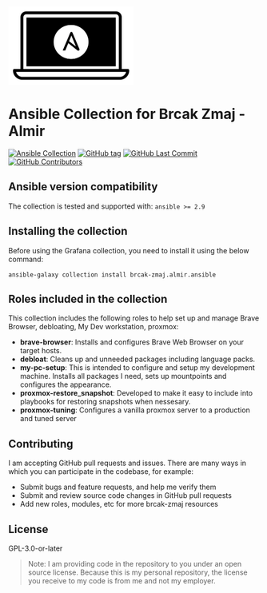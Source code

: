 <img src="https://raw.githubusercontent.com/geerlingguy/mac-dev-playbook/master/files/Mac-Dev-Playbook-Logo.png" width="250" height="156" alt="Playbook Logo" />

# Ansible Collection for Brcak Zmaj - Almir 

[![Ansible Collection](https://img.shields.io/badge/brcak.zmaj-brightgreen)](https://galaxy.ansible.com/ui/repo/published/brcak-zmaj/almir.ansible)
[![GitHub tag](https://img.shields.io/github/tag/brcak-zmaj/brcak-zmaj-ansible-collection.svg)](https://github.com/brcak-zmaj/almir.ansible/tags)
[![GitHub Last Commit](https://img.shields.io/github/last-commit/brcak-zmaj/almir.ansible)](https://github.com/brcak-zmaj/almir.ansible/tags)
[![GitHub Contributors](https://img.shields.io/github/contributors/brcak-zmaj/almir.ansible)](https://github.com/brcak-zmaj/almir.ansible/tags)


## Ansible version compatibility

The collection is tested and supported with: `ansible >= 2.9`

## Installing the collection

Before using the Grafana collection, you need to install it using the below command:

```shell
ansible-galaxy collection install brcak-zmaj.almir.ansible
```

## Roles included in the collection

This collection includes the following roles to help set up and manage Brave Browser, debloating, My Dev workstation, proxmox:

- **brave-browser**: Installs and configures Brave Web Browser on your target hosts.
- **debloat**: Cleans up and unneeded packages including language packs.
- **my-pc-setup**: This is intended to configure and setup my development machine. Installs all packages I need, sets up mountpoints and configures the appearance.
- **proxmox-restore_snapshot**: Developed to make it easy to include into playbooks for restoring snapshots when nessesary.
- **proxmox-tuning**: Configures a vanilla proxmox server to a production and tuned server

## Contributing

I am accepting GitHub pull requests and issues. There are many ways in which you can participate in the codebase, for example:

-   Submit bugs and feature requests, and help me verify them
-   Submit and review source code changes in GitHub pull requests
-   Add new roles, modules, etc for more brcak-zmaj resources

## License

GPL-3.0-or-later

> Note: I am providing code in the repository to you under an open source license. Because this is my personal repository, the license you receive to my code is from me and not my employer.